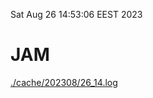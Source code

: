 Sat Aug 26 14:53:06 EEST 2023
# JAM
<a href='./cache/202308/26_14.log'>./cache/202308/26_14.log</a>
